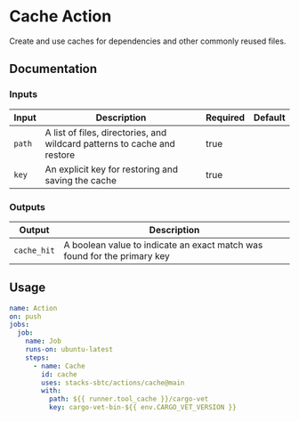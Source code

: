 # Cache Action

Create and use caches for dependencies and other commonly reused files.

## Documentation

### Inputs

| Input  | Description                                                              | Required | Default |
| ------ | ------------------------------------------------------------------------ | -------- | ------- |
| `path` | A list of files, directories, and wildcard patterns to cache and restore | true     |         |
| `key`  | An explicit key for restoring and saving the cache                       | true     |         |

### Outputs

| Output      | Description                                                              |
| ----------- |------------------------------------------------------------------------- |
| `cache_hit` | A boolean value to indicate an exact match was found for the primary key |

## Usage

```yaml
name: Action
on: push
jobs:
  job:
    name: Job
    runs-on: ubuntu-latest
    steps:
      - name: Cache
        id: cache
        uses: stacks-sbtc/actions/cache@main
        with:
          path: ${{ runner.tool_cache }}/cargo-vet
          key: cargo-vet-bin-${{ env.CARGO_VET_VERSION }}
```
